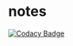 # notes
[![Codacy Badge](https://api.codacy.com/project/badge/Grade/82d96e92e7b54f4c9610a5a0db77eb3b)](https://app.codacy.com/app/01pshe/notes?utm_source=github.com&utm_medium=referral&utm_content=01pshe/notes&utm_campaign=Badge_Grade_Settings)
